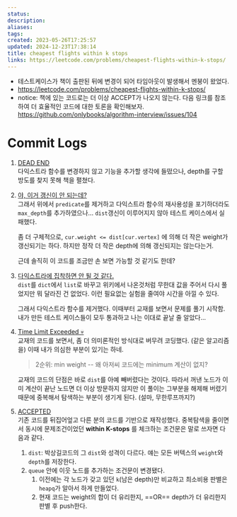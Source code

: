 ```yaml
---
status:
description: 
aliases: 
tags: 
created: 2023-05-26T17:25:57
updated: 2024-12-23T17:38:14
title: cheapest flights within k stops
links: https://leetcode.com/problems/cheapest-flights-within-k-stops/
---
```

- 테스트케이스가 책이 출판된 뒤에 변경이 되어 타임아웃이 발생해서 멘붕이 왔었다.
- <https://leetcode.com/problems/cheapest-flights-within-k-stops/>
- notice: 책에 있는 코드로는 더 이상 ACCEPT가 나오지 않는다. 다음 링크를 참조하여 더 효율적인 코드에 대한 토론을 확인해보자.  
    <https://github.com/onlybooks/algorithm-interview/issues/104>

# Commit Logs

1. [DEAD END](https://github.com/OrmiCodeRanger/ChoiSeunghyeon/blob/e09b612d77e88350a3d216ef709e71a0f435b237/leet787.py)  
	다익스트라 함수를 변경하지 않고 기능을 추가할 생각에 들떴으나, depth를 구할 방도를 찾지 못해 책을 펼쳤다.
 
2. [야, 이거 갱신이 안 되는데?](https://github.com/OrmiCodeRanger/ChoiSeunghyeon/blob/9be66b4d2960f10f3d695e2699857998a5b0a3b1/leet787.py)  
	그래서 위에서 `predicate`를 제거하고 다익스트라 함수의 재사용성을 포기하더라도 `max_depth`를 추가하였으나... `dist`갱신이 이루어지지 않아 테스트 케이스에서 실패했다. 

	좀 더 구체적으로, `cur.weight <= dist[cur.vertex]` 에 의해 더 작은 weight가 갱신되기는 하다. 하지만 정작 더 작은 depth에 의해 갱신되지는 않는다는거.

	근데 솔직히 이 코드를 조금만 손 보면 가능할 것 같기도 한데? 

3. [다익스트라에 집착하면 안 될 것 같다.](https://github.com/OrmiCodeRanger/ChoiSeunghyeon/blob/e22beb123d5420c9ac5780c3d69b5855764c2c1a/leet787.py)  
	`dist`를 `dict`에서 `list`로 바꾸고 위키에서 나온것처럼 무한대 값을 주어서 다시 풀었지만 뭐 달라진 건 없었다. 이런 필요없는 실험을 줄여야 시간을 아낄 수 있다.

	그래서 다익스트라 함수를 제거했다. 이때부터 교재를 보면서 문제를 풀기 시작함. 내가 만든 테스트 케이스들이 모두 통과하고 나는 이대로 끝날 줄 알았다...

4. [Time Limit Exceeded 💀](https://github.com/OrmiCodeRanger/ChoiSeunghyeon/blob/647d42f4f44f96d355f910d17e3391c2f16cf060/leet787.py)  
	교재의 코드를 보면서, 좀 더 의미론적인 방식대로 버무려 코딩했다. (같은 알고리즘을) 이때 내가 의심한 부분이 있기는 하네. 

	> 2순위: min weight -- 왜 아저씨 코드에는 minimum 계산이 없지?

	교재의 코드의 단점은 바로 `dist`를 아예 빼버렸다는 것이다. 따라서 꺼낸 노드가 이미 계산이 끝난 노드면 더 이상 방문하지 않지만 이 풀이는 그부분을 해제해 버렸기 때문에 중복해서 탐색하는 부분이 생기게 된다. (설마, 무한루프까지?)

5. [ACCEPTED](https://github.com/OrmiCodeRanger/ChoiSeunghyeon/blob/589ae40c6adbef0b6049727133784923d8e93610/leet787.py)  
	기존 코드를 뒤집어엎고 다른 분의 코드를 기반으로 재작성했다. 중복탐색을 줄이면서 동시에 문제조건이었던 **within K-stops** 를 체크하는 조건문은 말로 쓰자면 다음과 같다.

	1. `dist`: 박상길코드의 그 `dist`와 성격이 다르다. 얘는 모든 버텍스의 `weight`와 `depth`를 저장한다. 
	2. `queue` 안에 이웃 노드를 추가하는 조건문이 변경됐다.
		1. 이전에는 각 노드가 갖고 있던 `k`(남은 depth)만 비교하고 최소비용 판별은 `heapq`가 알아서 하게 만들었다. 
		2. 현재 코드는 weight의 합이 더 유리한지, ==OR== depth가 더 유리한지 판별 후 push한다.
